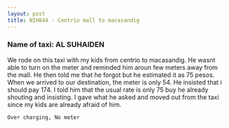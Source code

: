 ```yaml
---
layout: post
title: NIH844 - Centrio mall to macasandig
---
```


### Name of taxi: AL SUHAIDEN

We rode on this taxi with my kids from centrio to macasandig. He wasnt able to turn on the meter and reminded him aroun few meters away from the mall. He then told me that he forgot but he estimated it as 75 pesos. When we arrived to our destination, the meter is only 54. He insisted that i should pay 174. I told him that the usual rate is only 75 buy he already shouting and insisting. I gave what he asked and moved out from the taxi since my kids are already afraid of him.

```Over charging, No meter```
